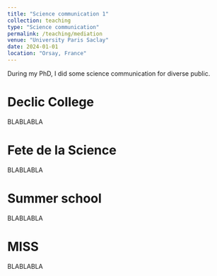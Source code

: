 ```yaml
---
title: "Science communication 1"
collection: teaching
type: "Science communication"
permalink: /teaching/mediation
venue: "University Paris Saclay"
date: 2024-01-01
location: "Orsay, France"
---
```


During my PhD, I did some science communication for diverse public.

Declic College
======
BLABLABLA

Fete de la Science
======
BLABLABLA

Summer school
======
BLABLABLA

MISS
======
BLABLABLA
